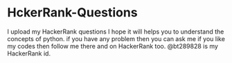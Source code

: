 # HckerRank-Questions
I upload my HackerRank questions I hope it will helps you to understand the concepts of python.
if you have any problem then you can ask me 
if you like my codes then follow me there and on HackerRank too.
@bt289828 is my HackerRank id.
